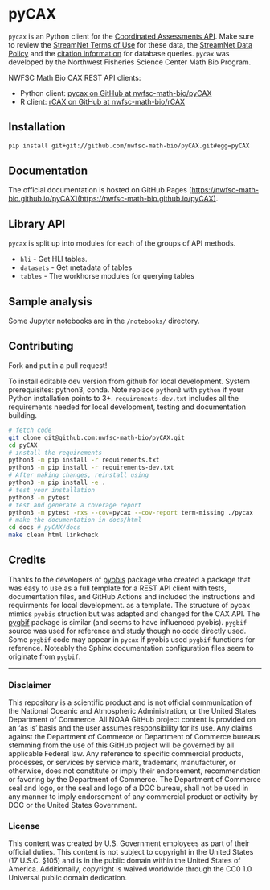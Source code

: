 # pyCAX

<!--
[![pypi](https://img.shields.io/pypi/v/pyobis.svg)](https://pypi.python.org/pypi/pyobis)
[![Conda Version](https://img.shields.io/conda/vn/conda-forge/pyobis.svg)](https://anaconda.org/conda-forge/pyobis)
[![docs](https://github.com/iobis/pyobis/actions/workflows/deploy-docs.yml/badge.svg)](https://iobis.github.ic/pyobis)
[![tests](https://github.com/iobis/pyobis/actions/workflows/tests.yml/badge.svg)](https://github.com/iobis/pyobis/actions/workflows/tests.yml)
-->

`pycax` is an Python client for the [Coordinated Assessments API](https://www.streamnet.org/resources/exchange-tools/rest-api-documentation/). Make sure to review the [StreamNet Terms of Use](https://nwfsc-math-bio.github.io/rCAX/articles/terms.html) for these data, the [StreamNet Data Policy](https://www.streamnet.org/resources/exchange-tools/data-agreements/) and the [citation information](https://www.streamnet.org/resources/citing-sn/) for database queries. `pycax` was developed by the Northwest Fisheries Science Center Math Bio Program.

NWFSC Math Bio CAX REST API clients:

* Python client: [pycax on GitHub at nwfsc-math-bio/pyCAX](https://github.com/nwfsc-math-bio/pyCAX)
* R client: [rCAX on GitHub at nwfsc-math-bio/rCAX](https://github.com/nwfsc-math-bio/rCAX)

## Installation

```bash
pip install git+git://github.com/nwfsc-math-bio/pyCAX.git#egg=pyCAX
```


## Documentation

The official documentation is hosted on GitHub Pages [https://nwfsc-math-bio.github.io/pyCAX](https://nwfsc-math-bio.github.io/pyCAX).

## Library API

`pycax` is split up into modules for each of the groups of API methods.

+ `hli` - Get HLI tables.
+ `datasets` - Get metadata of tables
+ `tables` - The workhorse modules for querying tables

## Sample analysis

Some Jupyter notebooks are in the `/notebooks/` directory.

## Contributing

Fork and put in a pull request!

To install editable dev version from github for local development. System prerequisites: python3, conda. Note replace `python3` with `python` if your Python installation points to 3+. `requirements-dev.txt` includes all the requirements needed for local development, testing and documentation building.

```bash
# fetch code
git clone git@github.com:nwfsc-math-bio/pyCAX.git
cd pyCAX
# install the requirements
python3 -m pip install -r requirements.txt
python3 -m pip install -r requirements-dev.txt
# After making changes, reinstall using
python3 -m pip install -e .
# test your installation
python3 -m pytest
# test and generate a coverage report
python3 -m pytest -rxs --cov=pycax --cov-report term-missing ./pycax
# make the documentation in docs/html
cd docs # pyCAX/docs
make clean html linkcheck
```

## Credits

Thanks to the developers of [pyobis](https://github.com/iobis/pyobis) package who created a package that was easy to use as a full template for a REST API client with tests, documentation files, and GitHub Actions and included the instructions and requirments for local development. as a template. The structure of pycax mimics `pyobis` struction but was adapted and changed for the CAX API. The [pygbif](https://github.com/gbif/pygbif) package is similar (and seems to have influenced pyobis). `pygbif` source was used for reference and study though no code directly used. Some `pygbif` code may appear in `pycax` if pyobis used `pygbif` functions for reference. Noteably the Sphinx documentation configuration files seem to originate from `pygbif`.

<hr>

### Disclaimer

This repository is a scientific product and is not official communication of the National Oceanic and Atmospheric Administration, or the United States Department of Commerce. All NOAA GitHub project content is provided on an ‘as is’ basis and the user assumes responsibility for its use. Any claims against the Department of Commerce or Department of Commerce bureaus stemming from the use of this GitHub project will be governed by all applicable Federal law. Any reference to specific commercial products, processes, or services by service mark, trademark, manufacturer, or otherwise, does not constitute or imply their endorsement, recommendation or favoring by the Department of Commerce. The Department of Commerce seal and logo, or the seal and logo of a DOC bureau, shall not be used in any manner to imply endorsement of any commercial product or activity by DOC or the United States Government.

### License

This content was created by U.S. Government employees as part of their official duties. This content is not subject to copyright in the United States (17 U.S.C. §105) and is in the public domain within the United States of America. Additionally, copyright is waived worldwide through the CC0 1.0 Universal public domain dedication.


